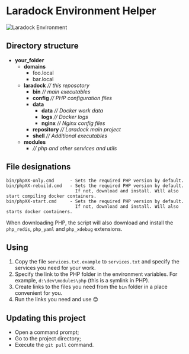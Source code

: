 # Laradock Environment Helper

<img src="https://preview.dragon-code.pro/andrey-helldar/laradock-environment.svg?brand=docker" alt="Laradock Environment"/> 

## Directory structure

- **your_folder**
    - **domains**
        - foo.local
        - bar.local
    - **laradock** _// this reposotory_
        - **bin** _// main executables_
        - **config** _// PHP configuration files_
        - **data**
            - **data** _// Docker work data_
            - **logs** _// Docker logs_
            - **nginx** _// Nginx config files_
        - **repository** _// Laradock main project_
        - **shell** _// Additional executables_
    - **modules**
        - _// php and other services and utils_

## File designations

    bin/phpXX-only.cmd      - Sets the required PHP version by default.
    bin/phpXX-rebuild.cmd   - Sets the required PHP version by default.
                              If not, download and install. Will also start compiling docker containers.
    bin/phpXX-start.cmd     - Sets the required PHP version by default.
                              If not, download and install. Will also starts docker containers.

When downloading PHP, the script will also download and install the `php_redis`, `php_yaml` and `php_xdebug` extensions.

## Using

1. Copy the file `services.txt.example` to `services.txt` and specify the services you need for your work.
2. Specify the link to the PHP folder in the environment variables. For example, `d:\dev\modules\php` (this is a symlink in PHP).
3. Create links to the files you need from the `bin` folder in a place convenient for you.
4. Run the links you need and use 😊

## Updating this project

- Open a command prompt;
- Go to the project directory;
- Execute the `git pull` command.
